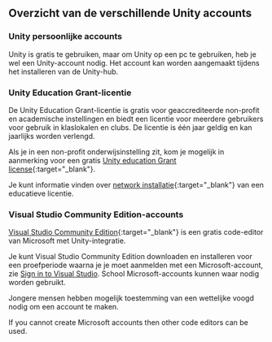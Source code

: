 ## Overzicht van de verschillende Unity accounts

### Unity persoonlijke accounts

Unity is gratis te gebruiken, maar om Unity op een pc te gebruiken, heb je wel een Unity-account nodig. Het account kan worden aangemaakt tijdens het installeren van de Unity-hub.

### Unity Education Grant-licentie

De Unity Education Grant-licentie is gratis voor geaccrediteerde non-profit en academische instellingen en biedt een licentie voor meerdere gebruikers voor gebruik in klaslokalen en clubs. De licentie is één jaar geldig en kan jaarlijks worden verlengd.

Als je in een non-profit onderwijsinstelling zit, kom je mogelijk in aanmerking voor een gratis [Unity education Grant license](https://unity.com/products/unity-education-grant-license){:target="_blank"}.

Je kunt informatie vinden over [network installatie](https://support.unity.com/hc/en-us/articles/205816249-How-do-I-activate-my-Educational-license-){:target="_blank"} van een educatieve licentie.

### Visual Studio Community Edition-accounts

[Visual Studio Community Edition](https://visualstudio.microsoft.com/vs/community/){:target="_blank"} is een gratis code-editor van Microsoft met Unity-integratie.

Je kunt Visual Studio Community Edition downloaden en installeren voor een proefperiode waarna je je moet aanmelden met een Microsoft-account, zie [Sign in to Visual Studio](https://docs.microsoft.com/en-us/visualstudio/ide/signing-in-to-visual-studio). School Microsoft-accounts kunnen waar nodig worden gebruikt.

Jongere mensen hebben mogelijk toestemming van een wettelijke voogd nodig om een account te maken.

If you cannot create Microsoft accounts then other code editors can be used. 
